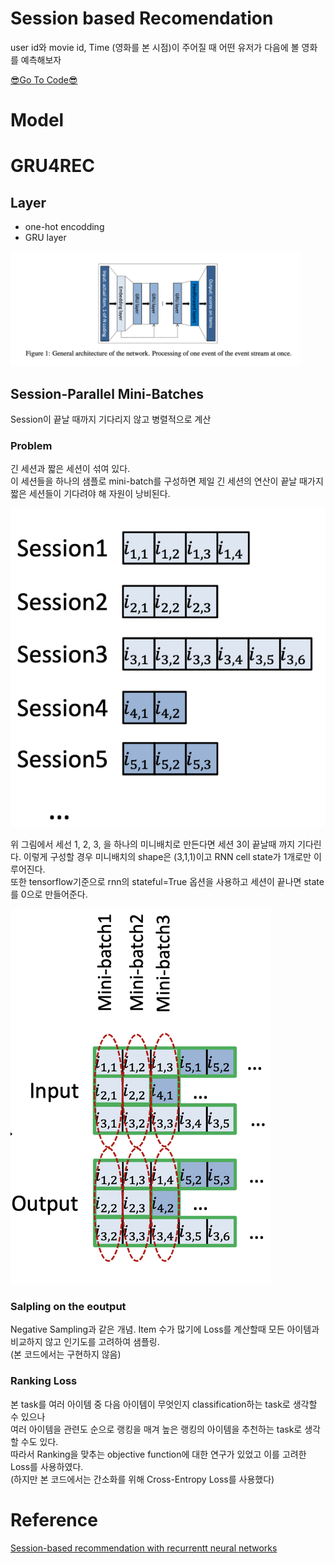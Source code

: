 # Session based Recomendation  
user id와 movie id, Time (영화를 본 시점)이 주어질 때 어떤 유저가 다음에 볼 영화를 예측해보자  

[😎Go To Code😎](https://github.com/estela19/AIFFEL/blob/master/exp12/baseline.ipynb)

# Model
# GRU4REC  
## Layer  
* one-hot encodding
* GRU layer

![model](https://github.com/estela19/AIFFEL/blob/master/exp12/utility/model.png)

## Session-Parallel Mini-Batches
Session이 끝날 때까지 기다리지 않고 병렬적으로 계산  

### Problem
긴 세션과 짧은 세션이 섞여 있다.  
이 세션들을 하나의 샘플로 mini-batch를 구성하면 제일 긴 세션의 연산이 끝날 때가지 짧은 세션들이 기다려야 해 자원이 낭비된다. 

![session](https://github.com/estela19/AIFFEL/blob/master/exp12/utility/session.png)

위 그림에서 세선 1, 2, 3, 을 하나의 미니배치로 만든다면 세션 3이 끝날때 까지 기다린다. 
이렇게 구성할 경우 미니배치의 shape은 (3,1,1)이고 RNN cell state가 1개로만 이루어진다.  
또한 tensorflow기준으로 rnn의 stateful=True 옵션을 사용하고 세션이 끝나면 state를 0으로 만들어준다. 

![ssesion-parallel](https://github.com/estela19/AIFFEL/blob/master/exp12/utility/session-parallel.png)

### Salpling on the eoutput
Negative Sampling과 같은 개념.
Item 수가 많기에 Loss를 계산할때 모든 아이템과 비교하지 않고 인기도를 고려하여 샘플링.  
(본 코드에서는 구현하지 않음)

### Ranking Loss  
본 task를 여러 아이템 중 다음 아이템이 무엇인지 classification하는 task로 생각할 수 있으나  
여러 아이템을 관련도 순으로 랭킹을 매겨 높은 랭킹의 아이템을 추천하는 task로 생각할 수도 있다.  
따라서 Ranking을 맞추는 objective function에 대한 연구가 있었고 이를 고려한 Loss를 사용하였다.  
(하지만 본 코드에서는 간소화를 위해 Cross-Entropy Loss를 사용했다)

# Reference  
[Session-based recommendation with recurrentt neural networks](https://arxiv.org/pdf/1511.06939v4.pdf)  
